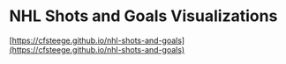 # NHL Shots and Goals Visualizations

[https://cfsteege.github.io/nhl-shots-and-goals](https://cfsteege.github.io/nhl-shots-and-goals)
